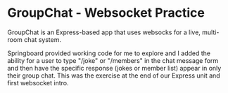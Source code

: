 # GroupChat - Websocket Practice

GroupChat is an Express-based app that uses websocks for a live, multi-room chat system. 

Springboard provided working code for me to explore and I added the ability for a user to type "/joke" or "/members" in the chat message form and then have the specific response (jokes or member list) appear in only their group chat. This was the exercise at the end of our Express unit and first websocket intro.
